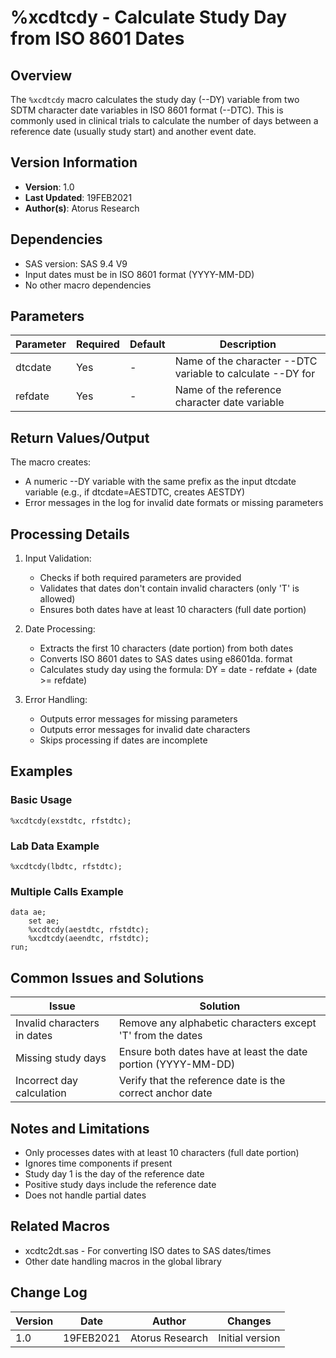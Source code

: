 # %xcdtcdy - Calculate Study Day from ISO 8601 Dates

## Overview
The `%xcdtcdy` macro calculates the study day (--DY) variable from two SDTM character date variables in ISO 8601 format (--DTC). This is commonly used in clinical trials to calculate the number of days between a reference date (usually study start) and another event date.

## Version Information
- **Version**: 1.0
- **Last Updated**: 19FEB2021
- **Author(s)**: Atorus Research

## Dependencies
- SAS version: SAS 9.4 V9
- Input dates must be in ISO 8601 format (YYYY-MM-DD)
- No other macro dependencies

## Parameters
| Parameter | Required | Default | Description |
|-----------|----------|---------|-------------|
| dtcdate | Yes | - | Name of the character --DTC variable to calculate --DY for |
| refdate | Yes | - | Name of the reference character date variable |

## Return Values/Output
The macro creates:
- A numeric --DY variable with the same prefix as the input dtcdate variable
  (e.g., if dtcdate=AESTDTC, creates AESTDY)
- Error messages in the log for invalid date formats or missing parameters

## Processing Details
1. Input Validation:
   - Checks if both required parameters are provided
   - Validates that dates don't contain invalid characters (only 'T' is allowed)
   - Ensures both dates have at least 10 characters (full date portion)

2. Date Processing:
   - Extracts the first 10 characters (date portion) from both dates
   - Converts ISO 8601 dates to SAS dates using e8601da. format
   - Calculates study day using the formula: DY = date - refdate + (date >= refdate)

3. Error Handling:
   - Outputs error messages for missing parameters
   - Outputs error messages for invalid date characters
   - Skips processing if dates are incomplete

## Examples

### Basic Usage
```sas
%xcdtcdy(exstdtc, rfstdtc);
```

### Lab Data Example
```sas
%xcdtcdy(lbdtc, rfstdtc);
```

### Multiple Calls Example
```sas
data ae;
    set ae;
    %xcdtcdy(aestdtc, rfstdtc);
    %xcdtcdy(aeendtc, rfstdtc);
run;
```

## Common Issues and Solutions
| Issue | Solution |
|-------|----------|
| Invalid characters in dates | Remove any alphabetic characters except 'T' from the dates |
| Missing study days | Ensure both dates have at least the date portion (YYYY-MM-DD) |
| Incorrect day calculation | Verify that the reference date is the correct anchor date |

## Notes and Limitations
- Only processes dates with at least 10 characters (full date portion)
- Ignores time components if present
- Study day 1 is the day of the reference date
- Positive study days include the reference date
- Does not handle partial dates

## Related Macros
- xcdtc2dt.sas - For converting ISO dates to SAS dates/times
- Other date handling macros in the global library

## Change Log
| Version | Date | Author | Changes |
|---------|------|---------|---------|
| 1.0 | 19FEB2021 | Atorus Research | Initial version | 